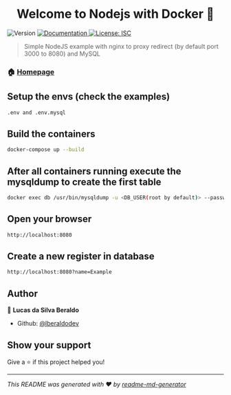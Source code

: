<h1 align="center">Welcome to Nodejs with Docker 👋</h1>
<p>
  <img alt="Version" src="https://img.shields.io/badge/version-1.0.0-blue.svg?cacheSeconds=2592000" />
  <a href="https://github.com/lberaldodev/node_docker_nginx_mysql/blob/master/README.md" target="_blank">
    <img alt="Documentation" src="https://img.shields.io/badge/documentation-yes-brightgreen.svg" />
  </a>
  <a href="#" target="_blank">
    <img alt="License: ISC" src="https://img.shields.io/badge/License-ISC-yellow.svg" />
  </a>
</p>

> Simple NodeJS example with nginx to proxy redirect (by default port 3000 to 8080) and MySQL

### 🏠 [Homepage](https://github.com/lberaldodev/node_docker_nginx_mysql)

## Setup the envs (check the examples)
```sh
.env and .env.mysql
```

## Build the containers

```sh
docker-compose up --build
```

## After all containers running execute the mysqldump to create the first table

```sh
docker exec db /usr/bin/mysqldump -u <DB_USER(root by default)> --password=<MYSQL_ROOT_PASSWORD> <MYSQL_DATABASE> > backup.sql
```

## Open your browser

```sh
http://localhost:8080
```

## Create a new register in database

```sh
http://localhost:8080?name=Example
```

## Author

👤 **Lucas da Silva Beraldo**

* Github: [@lberaldodev](https://github.com/lberaldodev)

## Show your support

Give a ⭐️ if this project helped you!

***
_This README was generated with ❤️ by [readme-md-generator](https://github.com/kefranabg/readme-md-generator)_